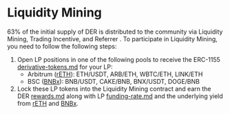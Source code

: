 # Liquidity Mining

63% of the initial supply of DER is distributed to the community via Liquidity Mining, Trading Incentive, and Referrer . To participate in Liquidity Mining, you need to follow the following steps:

1. Open LP positions in one of the following pools to receive the ERC-1155 [derivative-tokens.md](../design/derivative-tokens.md "mention") for your LP:
   * Arbitrum ([rETH](https://rocketpool.net)): ETH/USDT, ARB/ETH, WBTC/ETH, LINK/ETH
   * BSC ([BNBx](https://www.staderlabs.com)): BNB/USDT, CAKE/BNB, BNX/USDT, DOGE/BNB
2. Lock these LP tokens into the Liquidity Mining contract and earn the DER [rewards.md](rewards.md "mention") along with LP [funding-rate.md](../protocol/funding-rate.md "mention") and the underlying yield from [rETH](https://rocketpool.net) and [BNBx](https://www.staderlabs.com).
